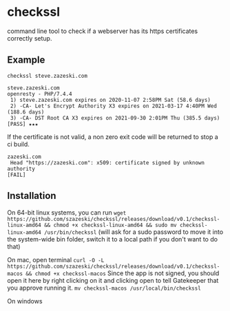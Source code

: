 # checkssl

command line tool to check if a webserver has its https certificates correctly setup.

## Example

`checkssl steve.zazeski.com`
```
steve.zazeski.com
openresty - PHP/7.4.4
 1) steve.zazeski.com expires on 2020-11-07 2:58PM Sat (58.6 days)
 2) -CA- Let's Encrypt Authority X3 expires on 2021-03-17 4:40PM Wed (188.6 days)
 3) -CA- DST Root CA X3 expires on 2021-09-30 2:01PM Thu (385.5 days)
[PASS] ★★★
```

If the certificate is not valid, a non zero exit code will be returned to stop a ci build. 
```
zazeski.com
 Head "https://zazeski.com": x509: certificate signed by unknown authority
[FAIL]
```

## Installation

On 64-bit linux systems, you can run
`wget https://github.com/szazeski/checkssl/releases/download/v0.1/checkssl-linux-amd64 && chmod +x checkssl-linux-amd64 && sudo mv checkssl-linux-amd64 /usr/bin/checkssl`
(will ask for a sudo password to move it into the system-wide bin folder, switch it to a local path if you don't want to do that)

On mac, open terminal
`curl -O -L https://github.com/szazeski/checkssl/releases/download/v0.1/checkssl-macos && chmod +x checkssl-macos`
Since the app is not signed, you should open it here by right clicking on it and clicking open to tell Gatekeeper that you approve running it.
`mv checkssl-macos /usr/local/bin/checkssl`

On windows

